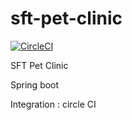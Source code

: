 # sft-pet-clinic

[![CircleCI](https://circleci.com/gh/antoinechamot/sft-pet-clinic.svg?style=svg)](https://circleci.com/gh/antoinechamot/sft-pet-clinic)

SFT Pet Clinic

Spring boot

Integration : circle CI
